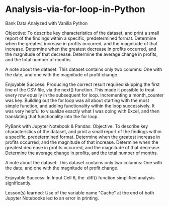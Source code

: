 # Analysis-via-for-loop-in-Python

Bank Data Analyzed with Vanilla Python

Objective: To describe key characteristics of the dataset, and print a small report of the findings within a specific, predetermined format. Determine when the greatest increase in profits occurred, and the magnitude of that increase. Determine when the greatest decrease in profits occurred, and the magnitude of that decrease. Determine the average change in profits, and the total number of months.

A note about the dataset: This dataset contains only two columns: One with the date, and one with the magnitude of profit change.

Enjoyable Success: Producing the correct result required skipping the first line of the CSV file, via the next() function. This made it possible to treat every row equally in the subsequent for loop. Incrementing a month_counter was key. Building out the for loop was all about starting with the most simple function, and adding functionality within the loop successively. It was very helpful to visualize exactly what I was doing with Excel, and then translating that functionality into the for loop.

PyBank with Jupyter Notebook & Pandas:
Objective: To describe key characteristics of the dataset, and print a small report of the findings within a specific, predetermined format. Determine when the greatest increase in profits occurred, and the magnitude of that increase. Determine when the greatest decrease in profits occurred, and the magnitude of that decrease. Determine the average change in profits, and the total number of months.

A note about the dataset: This dataset contains only two columns: One with the date, and one with the magnitude of profit change.

Enjoyable Success: In Input Cell 6, the .diff() function simplified analysis significantly.

Lesson(s) learned: Use of the variable name "Cache" at the end of both Jupyter Notebooks led to an error in printing.
